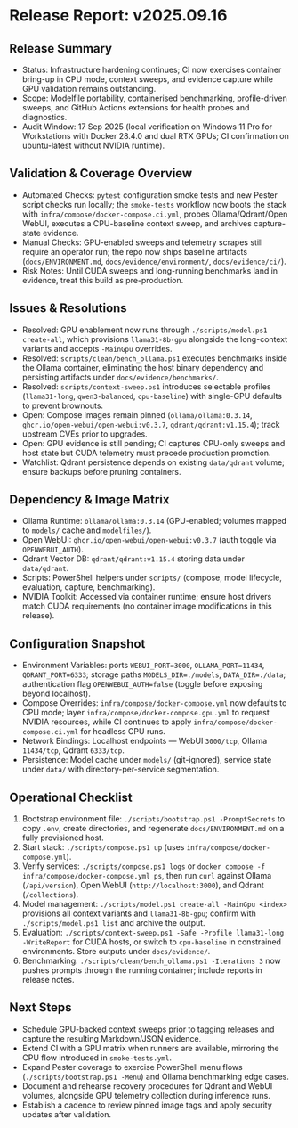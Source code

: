 # Release Report: v2025.09.16

## Release Summary
- Status: Infrastructure hardening continues; CI now exercises container bring-up in CPU mode, context sweeps, and evidence capture while GPU validation remains outstanding.
- Scope: Modelfile portability, containerised benchmarking, profile-driven sweeps, and GitHub Actions extensions for health probes and diagnostics.
- Audit Window: 17 Sep 2025 (local verification on Windows 11 Pro for Workstations with Docker 28.4.0 and dual RTX GPUs; CI confirmation on ubuntu-latest without NVIDIA runtime).

## Validation & Coverage Overview
- Automated Checks: `pytest` configuration smoke tests and new Pester script checks run locally; the `smoke-tests` workflow now boots the stack with `infra/compose/docker-compose.ci.yml`, probes Ollama/Qdrant/Open WebUI, executes a CPU-baseline context sweep, and archives capture-state evidence.
- Manual Checks: GPU-enabled sweeps and telemetry scrapes still require an operator run; the repo now ships baseline artifacts (`docs/ENVIRONMENT.md`, `docs/evidence/environment/`, `docs/evidence/ci/`).
- Risk Notes: Until CUDA sweeps and long-running benchmarks land in evidence, treat this build as pre-production.

## Issues & Resolutions
- Resolved: GPU enablement now runs through `./scripts/model.ps1 create-all`, which provisions `llama31-8b-gpu` alongside the long-context variants and accepts `-MainGpu` overrides.
- Resolved: `scripts/clean/bench_ollama.ps1` executes benchmarks inside the Ollama container, eliminating the host binary dependency and persisting artifacts under `docs/evidence/benchmarks/`.
- Resolved: `scripts/context-sweep.ps1` introduces selectable profiles (`llama31-long`, `qwen3-balanced`, `cpu-baseline`) with single-GPU defaults to prevent brownouts.
- Open: Compose images remain pinned (`ollama/ollama:0.3.14`, `ghcr.io/open-webui/open-webui:v0.3.7`, `qdrant/qdrant:v1.15.4`); track upstream CVEs prior to upgrades.
- Open: GPU evidence is still pending; CI captures CPU-only sweeps and host state but CUDA telemetry must precede production promotion.
- Watchlist: Qdrant persistence depends on existing `data/qdrant` volume; ensure backups before pruning containers.

## Dependency & Image Matrix
- Ollama Runtime: `ollama/ollama:0.3.14` (GPU-enabled; volumes mapped to `models/` cache and `modelfiles/`).
- Open WebUI: `ghcr.io/open-webui/open-webui:v0.3.7` (auth toggle via `OPENWEBUI_AUTH`).
- Qdrant Vector DB: `qdrant/qdrant:v1.15.4` storing data under `data/qdrant`.
- Scripts: PowerShell helpers under `scripts/` (compose, model lifecycle, evaluation, capture, benchmarking).
- NVIDIA Toolkit: Accessed via container runtime; ensure host drivers match CUDA requirements (no container image modifications in this release).

## Configuration Snapshot
- Environment Variables: ports `WEBUI_PORT=3000`, `OLLAMA_PORT=11434`, `QDRANT_PORT=6333`; storage paths `MODELS_DIR=./models`, `DATA_DIR=./data`; authentication flag `OPENWEBUI_AUTH=false` (toggle before exposing beyond localhost).
- Compose Overrides: `infra/compose/docker-compose.yml` now defaults to CPU mode; layer `infra/compose/docker-compose.gpu.yml` to request NVIDIA resources, while CI continues to apply `infra/compose/docker-compose.ci.yml` for headless CPU runs.
- Network Bindings: Localhost endpoints — WebUI `3000/tcp`, Ollama `11434/tcp`, Qdrant `6333/tcp`.
- Persistence: Model cache under `models/` (git-ignored), service state under `data/` with directory-per-service segmentation.

## Operational Checklist
1. Bootstrap environment file: `./scripts/bootstrap.ps1 -PromptSecrets` to copy `.env`, create directories, and regenerate `docs/ENVIRONMENT.md` on a fully provisioned host.
2. Start stack: `./scripts/compose.ps1 up` (uses `infra/compose/docker-compose.yml`).
3. Verify services: `./scripts/compose.ps1 logs` or `docker compose -f infra/compose/docker-compose.yml ps`, then run `curl` against Ollama (`/api/version`), Open WebUI (`http://localhost:3000`), and Qdrant (`/collections`).
4. Model management: `./scripts/model.ps1 create-all -MainGpu <index>` provisions all context variants and `llama31-8b-gpu`; confirm with `./scripts/model.ps1 list` and archive the output.
5. Evaluation: `./scripts/context-sweep.ps1 -Safe -Profile llama31-long -WriteReport` for CUDA hosts, or switch to `cpu-baseline` in constrained environments. Store outputs under `docs/evidence/`.
6. Benchmarking: `./scripts/clean/bench_ollama.ps1 -Iterations 3` now pushes prompts through the running container; include reports in release notes.

## Next Steps
- Schedule GPU-backed context sweeps prior to tagging releases and capture the resulting Markdown/JSON evidence.
- Extend CI with a GPU matrix when runners are available, mirroring the CPU flow introduced in `smoke-tests.yml`.
- Expand Pester coverage to exercise PowerShell menu flows (`./scripts/bootstrap.ps1 -Menu`) and Ollama benchmarking edge cases.
- Document and rehearse recovery procedures for Qdrant and WebUI volumes, alongside GPU telemetry collection during inference runs.
- Establish a cadence to review pinned image tags and apply security updates after validation.